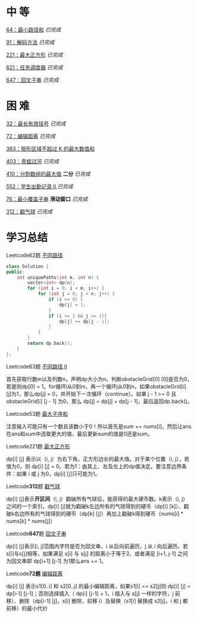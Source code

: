 # 中 等

[64：最小路径和](https://github.com/libracjj/AlgorithmQIUZHAO/blob/master/Week_04/Leetcode_64.cpp)          *已完成*          

[91：解码方法](https://github.com/libracjj/AlgorithmQIUZHAO/blob/master/Week_04/Leetcode_91.cpp)          *已完成*          

[221：最大正方形](https://github.com/libracjj/AlgorithmQIUZHAO/blob/master/Week_04/Leetcode_221.cpp)          *已完成*          

[621：任务调度器](https://github.com/libracjj/AlgorithmQIUZHAO/blob/master/Week_04/Leetcode_621.cpp)          *已完成*          

[647：回文子串](https://github.com/libracjj/AlgorithmQIUZHAO/blob/master/Week_04/Leetcode_647.cpp)          *已完成*          

# 困 难

[32：最长有效括号](https://github.com/libracjj/AlgorithmQIUZHAO/blob/master/Week_04/Leetcode_32.cpp)          *已完成*          

[72：编辑距离](https://github.com/libracjj/AlgorithmQIUZHAO/blob/master/Week_04/Leetcode_72.cpp)          *已完成*          

[363：矩形区域不超过 K 的最大数值和](https://leetcode-cn.com/problems/max-sum-of-rectangle-no-larger-than-k/)

[403：青蛙过河](https://github.com/libracjj/AlgorithmQIUZHAO/blob/master/Week_04/Leetcode_403.cpp)          *已完成*          

[410：分割数组的最大值](https://github.com/libracjj/AlgorithmQIUZHAO/blob/master/Week_04/Leetcode_410.py) **二分**                    *已完成*          

[552：学生出勤记录 II ](https://leetcode-cn.com/problems/student-attendance-record-ii/)          *已完成*          

[76：最小覆盖子串](https://github.com/libracjj/AlgorithmQIUZHAO/blob/master/Week_04/Leetcode_76.cpp) **滑动窗口**                    *已完成*                     

[312：戳气球](https://github.com/libracjj/AlgorithmQIUZHAO/blob/master/Week_04/Leetcode_312.cpp)          *已完成*          

# 学习总结

Leetcode62题 [不同路径](https://leetcode-cn.com/problems/unique-paths/)

```C++
class Solution {
public:
    int uniquePaths(int m, int n) {
        vector<int> dp(n);
        for (int i = 0; i < m; i++) {
            for (int j = 0; j < n; j++) {
                if (i == 0) {
                    dp[j] = 1;
                }
                if (i >= 1 && j >= 1){
                    dp[j] += dp[j - 1];
                }
            }
        }
        return dp.back();
    }
};
```

Leetcode63题 [不同路径 II](https://leetcode-cn.com/problems/unique-paths-ii/)    

首先获取行数m以及列数n，声明dp大小为n。判断obstacleGrid[0] [0]是否为0，若是则dp[0] = 1。for循环i从0到m，再一个循环j从0到n，如果obstacleGrid[i] [j]为1，那么dp[j] = 0，并开始下一次循环（continue）。如果 j - 1 >= 0 且 obstacleGrid[i] [j - 1] 为0，那么 dp[j] = dp[j] + dp[j - 1]，最后返回dp.back()。

Leetcode53题 [最大子序和](https://leetcode-cn.com/problems/maximum-subarray/)

注意输入可能只有一个数且该数小于0！所以首先是sum += nums[i]，然后让ans在ans和sum中选取更大的值，最后更新sum的值是0还是sum。

Leetcode221题 [最大正方形](https://leetcode-cn.com/problems/maximal-square/)

dp[i] [j] 表示以（i, j）为右下角，正方形边长的最大值。对于某个位置（i, j），若值为0，则 dp[i] [j] = 0。若为1：由其上、左及左上的dp值决定。要注意边界条件：如果 i 或 j 为0，dp[i] [j]只可能为1。

Leetcode**312**题 [戳气球](https://leetcode-cn.com/problems/burst-balloons/)

dp[i] [j]表示**开区间**（i, j）戳破所有气球后，能获得的最大硬币数。k表示（i, j）之间的一个索引，dp[i] [j]就为戳破k左边所有的气球得到的硬币（dp[i] [k]）、戳破k右边所有的气球得到的硬币（dp[k] [j]）再加上戳破k得到硬币（nums[i] * nums[k] * nums[j]）

Leetcode**647**题 [回文子串](https://leetcode-cn.com/problems/palindromic-substrings/)

dp[i] [j]表示[i, j]范围内字符是否为回文串，i 从后向前遍历，j 从 i 向后遍历。若s[i]与s[j]相等，如果满足 s[i] 与 s[j] 的距离小于等于2、或者满足 [i+1, j-1] 之间为回文串即 dp[i+1] [j-1] 为1那么ans += 1。

Leetcode**72题** [编辑距离](https://leetcode-cn.com/problems/edit-distance/)

dp[i] [j] 表示s1[0..i] 和 s2[0..j] 的最小编辑距离，如果s1[i] == s2[j]则 dp[i] [j] = dp[i-1] [j-1]；否则选择插入（ dp[i] [j-1] + 1，i 插入与 s[j] 一样的字符，j 前移）、删除（dp[i-1] [j]，s[i]  删除，前移 i）及替换（s1[i] 替换成 s2[j]，i 和 j 都前移）的最小代价

